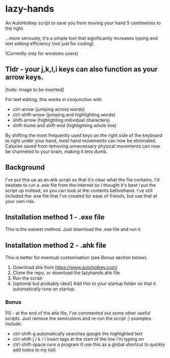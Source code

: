 # lazy-hands
An AutoHotkey script to save you from moving your hand 5 centimetres to the right.

...more seriously, it's a simple tool that significantly increases typing and text editing efficiency (not just for coding).

(Currently only for windows users) 

## Tldr - your j,k,l,i keys can also function as your arrow keys. 
[todo: Image to be inserted]

For text editing, this works in conjunction with 
- ctrl-arrow (jumping across words)
- ctrl-shift-arrow (jumping and highlighting words)
- shift-arrow (highlighting individual characters)
- shift-home and shift-end (highlighting whole line)

By shifting the most frequently used keys on the right side of the keyboard to right under your hand, most hand movements can now be eliminated.
Calories saved from removing unnecessary physical movements can now be channeled to your brain, making it less dumb.

## Background
I've put this up as an ahk script so that it's clear what the file contains. 
I'd hesitate to run a .exe file from the internet so I thought it's best I put the script up instead, so you can look at the contents beforehand.
I've still included the .exe file that I've created for ease of friends, but use that at your own risk. 

## Installation method 1 - .exe file
This is the easiest method. Just download the .exe file and run it.

## Installation method 2 - .ahk file
This is better for eventual customisation (see Bonus section below).
1. Download ahk from https://www.autohotkey.com/
2. Clone the repo, or download the lazyhands.ahk file
3. Run the script
4. [optional but probably ideal] Add this to your startup folder so that it automatically runs on startup.

### Bonus
PS - at the end of the ahk file, I've commented out some other useful scripts. 
Just remove the semicolons and re-run the script :) examples include:
- ctrl-shift-g automatically searches google the highlighted text
- ctrl-shift-j / k / l insert tags at the start of the line I'm typing on
- ctrl-shift-space runs a program (I use this as a global shortcut to quickly add todos to my list)
